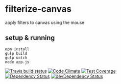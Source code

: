 # filterize-canvas

apply filters to canvas using the mouse

## setup & running

```
npm install
gulp build
gulp watch
node app.js
```

[![Travis build status](http://img.shields.io/travis/dmamills/filterize-canvas.svg?style=flat)](https://travis-ci.org/dmamills/filterize-canvas)
[![Code Climate](https://codeclimate.com/github/dmamills/filterize-canvas/badges/gpa.svg)](https://codeclimate.com/github/dmamills/filterize-canvas)
[![Test Coverage](https://codeclimate.com/github/dmamills/filterize-canvas/badges/coverage.svg)](https://codeclimate.com/github/dmamills/filterize-canvas)
[![Dependency Status](https://david-dm.org/dmamills/filterize-canvas.svg)](https://david-dm.org/dmamills/filterize-canvas)
[![devDependency Status](https://david-dm.org/dmamills/filterize-canvas/dev-status.svg)](https://david-dm.org/dmamills/filterize-canvas#info=devDependencies)
